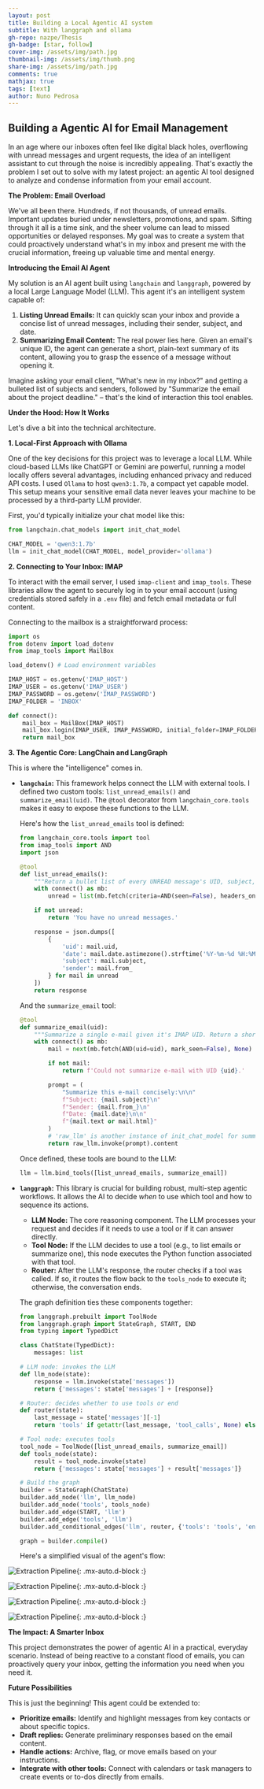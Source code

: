 ```yaml
---
layout: post
title: Building a Local Agentic AI system
subtitle: With langgraph and ollama
gh-repo: nazpe/Thesis
gh-badge: [star, follow]
cover-img: /assets/img/path.jpg
thumbnail-img: /assets/img/thumb.png
share-img: /assets/img/path.jpg
comments: true
mathjax: true
tags: [text]
author: Nuno Pedrosa
---
```


## Building a Agentic AI for Email Management

In an age where our inboxes often feel like digital black holes, overflowing with unread messages and urgent requests, the idea of an intelligent assistant to cut through the noise is incredibly appealing. That's exactly the problem I set out to solve with my latest project: an agentic AI tool designed to analyze and condense information from your email account.

**The Problem: Email Overload**

We've all been there. Hundreds, if not thousands, of unread emails. Important updates buried under newsletters, promotions, and spam. Sifting through it all is a time sink, and the sheer volume can lead to missed opportunities or delayed responses. My goal was to create a system that could proactively understand what's in my inbox and present me with the crucial information, freeing up valuable time and mental energy.

**Introducing the Email AI Agent**

My solution is an AI agent built using `langchain` and `langgraph`, powered by a local Large Language Model (LLM). This agent it's an intelligent system capable of:

1.  **Listing Unread Emails:** It can quickly scan your inbox and provide a concise list of unread messages, including their sender, subject, and date.
2.  **Summarizing Email Content:** The real power lies here. Given an email's unique ID, the agent can generate a short, plain-text summary of its content, allowing you to grasp the essence of a message without opening it.

Imagine asking your email client, "What's new in my inbox?" and getting a bulleted list of subjects and senders, followed by "Summarize the email about the project deadline." – that's the kind of interaction this tool enables.

**Under the Hood: How It Works**

Let's dive a bit into the technical architecture.

**1. Local-First Approach with Ollama**

One of the key decisions for this project was to leverage a local LLM. While cloud-based LLMs like ChatGPT or Gemini are powerful, running a model locally offers several advantages, including enhanced privacy and reduced API costs. I used `Ollama` to host `qwen3:1.7b`, a compact yet capable model. This setup means your sensitive email data never leaves your machine to be processed by a third-party LLM provider.

First, you'd typically initialize your chat model like this:

```python
from langchain.chat_models import init_chat_model

CHAT_MODEL = 'qwen3:1.7b'
llm = init_chat_model(CHAT_MODEL, model_provider='ollama')
```

**2. Connecting to Your Inbox: IMAP**

To interact with the email server, I used `imap-client` and `imap_tools`. These libraries allow the agent to securely log in to your email account (using credentials stored safely in a `.env` file) and fetch email metadata or full content.

Connecting to the mailbox is a straightforward process:

```python
import os
from dotenv import load_dotenv
from imap_tools import MailBox

load_dotenv() # Load environment variables

IMAP_HOST = os.getenv('IMAP_HOST')
IMAP_USER = os.getenv('IMAP_USER')
IMAP_PASSWORD = os.getenv('IMAP_PASSWORD')
IMAP_FOLDER = 'INBOX'

def connect():
    mail_box = MailBox(IMAP_HOST)
    mail_box.login(IMAP_USER, IMAP_PASSWORD, initial_folder=IMAP_FOLDER)
    return mail_box
```

**3. The Agentic Core: LangChain and LangGraph**

This is where the "intelligence" comes in.

*   **`langchain`:** This framework helps connect the LLM with external tools. I defined two custom tools: `list_unread_emails()` and `summarize_email(uid)`. The `@tool` decorator from `langchain_core.tools` makes it easy to expose these functions to the LLM.

    Here's how the `list_unread_emails` tool is defined:

    ```python
    from langchain_core.tools import tool
    from imap_tools import AND
    import json

    @tool
    def list_unread_emails():
        """Return a bullet list of every UNREAD message's UID, subject, date and sender"""
        with connect() as mb:
            unread = list(mb.fetch(criteria=AND(seen=False), headers_only=True, mark_seen=False))

        if not unread:
            return 'You have no unread messages.'

        response = json.dumps([
            {
                'uid': mail.uid,
                'date': mail.date.astimezone().strftime('%Y-%m-%d %H:%M'),
                'subject': mail.subject,
                'sender': mail.from_
            } for mail in unread
        ])
        return response
    ```

    And the `summarize_email` tool:

    ```python
    @tool
    def summarize_email(uid):
        """Summarize a single e-mail given it's IMAP UID. Return a short summary of the e-mails content / body in plain text."""
        with connect() as mb:
            mail = next(mb.fetch(AND(uid=uid), mark_seen=False), None)

            if not mail:
                return f'Could not summarize e-mail with UID {uid}.'

            prompt = (
                "Summarize this e-mail concisely:\n\n"
                f"Subject: {mail.subject}\n"
                f"Sender: {mail.from_}\n"
                f"Date: {mail.date}\n\n"
                f"{mail.text or mail.html}"
            )
            # 'raw_llm' is another instance of init_chat_model for summarization
            return raw_llm.invoke(prompt).content
    ```
    Once defined, these tools are bound to the LLM:
    ```python
    llm = llm.bind_tools([list_unread_emails, summarize_email])
    ```

*   **`langgraph`:** This library is crucial for building robust, multi-step agentic workflows. It allows the AI to decide *when* to use which tool and how to sequence its actions.

    *   **LLM Node:** The core reasoning component. The LLM processes your request and decides if it needs to use a tool or if it can answer directly.
    *   **Tool Node:** If the LLM decides to use a tool (e.g., to list emails or summarize one), this node executes the Python function associated with that tool.
    *   **Router:** After the LLM's response, the router checks if a tool was called. If so, it routes the flow back to the `tools_node` to execute it; otherwise, the conversation ends.

    The graph definition ties these components together:

    ```python
    from langgraph.prebuilt import ToolNode
    from langgraph.graph import StateGraph, START, END
    from typing import TypedDict

    class ChatState(TypedDict):
        messages: list

    # LLM node: invokes the LLM
    def llm_node(state):
        response = llm.invoke(state['messages'])
        return {'messages': state['messages'] + [response]}

    # Router: decides whether to use tools or end
    def router(state):
        last_message = state['messages'][-1]
        return 'tools' if getattr(last_message, 'tool_calls', None) else 'end'

    # Tool node: executes tools
    tool_node = ToolNode([list_unread_emails, summarize_email])
    def tools_node(state):
        result = tool_node.invoke(state)
        return {'messages': state['messages'] + result['messages']}

    # Build the graph
    builder = StateGraph(ChatState)
    builder.add_node('llm', llm_node)
    builder.add_node('tools', tools_node)
    builder.add_edge(START, 'llm')
    builder.add_edge('tools', 'llm')
    builder.add_conditional_edges('llm', router, {'tools': 'tools', 'end': END})

    graph = builder.compile()
    ```

    Here's a simplified visual of the agent's flow:

![Extraction Pipeline](https://github.com/user-attachments/assets/5c0bef95-1ce1-4d25-a102-fa8be522d88f){: .mx-auto.d-block :}



![Extraction Pipeline](https://github.com/user-attachments/assets/78481c50-3f61-437a-9c82-58eaf1cbc9f7){: .mx-auto.d-block :}

![Extraction Pipeline](https://github.com/user-attachments/assets/1dc6c0e4-977c-4e0f-906a-b618b7604e18){: .mx-auto.d-block :}

![Extraction Pipeline](https://github.com/user-attachments/assets/7e6f3461-d63e-4260-918d-164308a8a11b){: .mx-auto.d-block :}

**The Impact: A Smarter Inbox**

This project demonstrates the power of agentic AI in a practical, everyday scenario. Instead of being reactive to a constant flood of emails, you can proactively query your inbox, getting the information you need when you need it.

**Future Possibilities**

This is just the beginning! This agent could be extended to:

*   **Prioritize emails:** Identify and highlight messages from key contacts or about specific topics.
*   **Draft replies:** Generate preliminary responses based on the email content.
*   **Handle actions:** Archive, flag, or move emails based on your instructions.
*   **Integrate with other tools:** Connect with calendars or task managers to create events or to-dos directly from emails.

